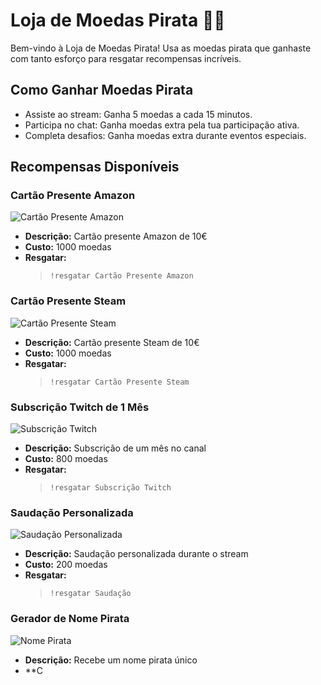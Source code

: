 # Loja de Moedas Pirata 🏴‍☠️

Bem-vindo à Loja de Moedas Pirata! Usa as moedas pirata que ganhaste com tanto esforço para resgatar recompensas incríveis.

## Como Ganhar Moedas Pirata
- Assiste ao stream: Ganha 5 moedas a cada 15 minutos.
- Participa no chat: Ganha moedas extra pela tua participação ativa.
- Completa desafios: Ganha moedas extra durante eventos especiais.

## Recompensas Disponíveis

### Cartão Presente Amazon
![Cartão Presente Amazon](assets/amazon-gift-card.png)
- **Descrição:** Cartão presente Amazon de 10€
- **Custo:** 1000 moedas
- **Resgatar:**  
  > `!resgatar Cartão Presente Amazon`

### Cartão Presente Steam
![Cartão Presente Steam](assets/steam-gift-card.png)
- **Descrição:** Cartão presente Steam de 10€
- **Custo:** 1000 moedas
- **Resgatar:**  
  > `!resgatar Cartão Presente Steam`

### Subscrição Twitch de 1 Mês
![Subscrição Twitch](assets/twitch-sub.png)
- **Descrição:** Subscrição de um mês no canal
- **Custo:** 800 moedas
- **Resgatar:**  
  > `!resgatar Subscrição Twitch`

### Saudação Personalizada
![Saudação Personalizada](assets/shoutout.png)
- **Descrição:** Saudação personalizada durante o stream
- **Custo:** 200 moedas
- **Resgatar:**  
  > `!resgatar Saudação`

### Gerador de Nome Pirata
![Nome Pirata](assets/pirate-name.png)
- **Descrição:** Recebe um nome pirata único
- **C
